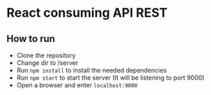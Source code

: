 # React consuming API REST

## How to run

- Clone the repository
- Change dir to /server
- Run `npm install` to install the needed dependencies
- Run `npm start` to start the server (It will be listening to port 9000)
- Open a browser and enter `localhost:9000`

